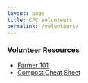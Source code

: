 ```yaml
---
layout: page
title: CFC Volunteers
permalink: /volunteers/
---
```


### Volunteer Resources

<p>
  <ul>
    <li><a href="https://drive.google.com/open?id=1aFSq0QGop02Jm0h55NXyIVyQFJt4mBKE">Farmer 101</a></li>
    <li><a href="https://drive.google.com/open?id=14RlsXkPIGLvTH1rJKY27k6ZSU6iT4LxU">Compost Cheat Sheet</a></li>
  </ul>


